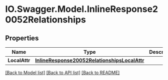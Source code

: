 # IO.Swagger.Model.InlineResponse20052Relationships
## Properties

Name | Type | Description | Notes
------------ | ------------- | ------------- | -------------
**LocalAttr** | [**InlineResponse20052RelationshipsLocalAttr**](InlineResponse20052RelationshipsLocalAttr.md) |  | [optional] 

[[Back to Model list]](../README.md#documentation-for-models) [[Back to API list]](../README.md#documentation-for-api-endpoints) [[Back to README]](../README.md)

